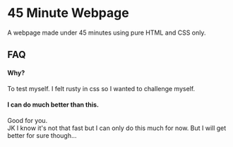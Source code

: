 # 45 Minute Webpage

A webpage made under 45 minutes using pure HTML and CSS only.

## FAQ

#### Why?

To test myself. I felt rusty in css so I wanted to challenge myself.

#### I can do much better than this.

Good for you. \
JK I know it's not that fast but I can only do this much for now.
But I will get better for sure though...
